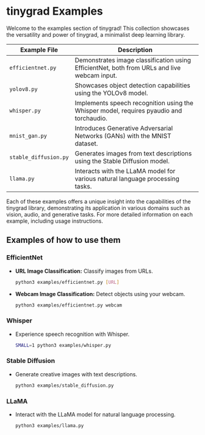 # tinygrad Examples

Welcome to the examples section of tinygrad! This collection showcases the versatility and power of tinygrad, a minimalist deep learning library.

| Example File                 | Description                                                                                     |
|------------------------------|-------------------------------------------------------------------------------------------------|
| `efficientnet.py`            | Demonstrates image classification using EfficientNet, both from URLs and live webcam input.     |
| `yolov8.py`                  | Showcases object detection capabilities using the YOLOv8 model.                                 |
| `whisper.py`                 | Implements speech recognition using the Whisper model, requires pyaudio and torchaudio.         |
| `mnist_gan.py`               | Introduces Generative Adversarial Networks (GANs) with the MNIST dataset.                       |
| `stable_diffusion.py`        | Generates images from text descriptions using the Stable Diffusion model.                       |
| `llama.py`                   | Interacts with the LLaMA model for various natural language processing tasks.                   |

Each of these examples offers a unique insight into the capabilities of the tinygrad library, demonstrating its application in various domains such as vision, audio, and generative tasks. For more detailed information on each example, including usage instructions. 


## Examples of how to use them

### EfficientNet
- **URL Image Classification:** Classify images from URLs.
  ```bash
  python3 examples/efficientnet.py [URL]
  ```
- **Webcam Image Classification:** Detect objects using your webcam.
  ```bash
  python3 examples/efficientnet.py webcam
  ```

### Whisper
- Experience speech recognition with Whisper.
  ```bash
  SMALL=1 python3 examples/whisper.py
  ```

### Stable Diffusion
- Generate creative images with text descriptions.
  ```bash
  python3 examples/stable_diffusion.py
  ```

### LLaMA
- Interact with the LLaMA model for natural language processing.
  ```bash
  python3 examples/llama.py
  ```
